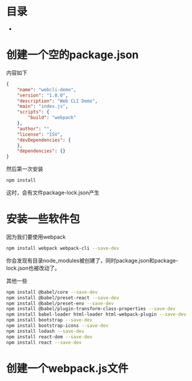 # 目录
* 

# 创建一个空的package.json
内容如下
```json
{
    "name": "webcli-demo",
    "version": "1.0.0",
    "description": "Web CLI Demo",
    "main": "index.js",
    "scripts": {
        "build": "webpack"
    },
    "author": "",
    "license": "ISV",
    "devDependencies": {
    },
    "dependencies": {}
}
```

然后第一次安装
```bash
npm install
```
这时，会有文件package-lock.json产生

# 安装一些软件包
因为我们要使用webpack
```bash
npm install webpack webpack-cli --save-dev
```
你会发现有目录node_modules被创建了，同时package.json和package-lock.json也被改动了。

其他一些
```bash
npm install @babel/core --save-dev
npm install @babel/preset-react --save-dev
npm install @babel/preset-env --save-dev
npm install @babel/plugin-transform-class-properties --save-dev
npm install babel-loader html-loader html-webpack-plugin --save-dev
npm install bootstrap --save-dev
npm install bootstrap-icons --save-dev
npm install lodash --save-dev
npm install react-dom --save-dev
npm install react --save-dev
```

# 创建一个webpack.js文件
```javascript

```
